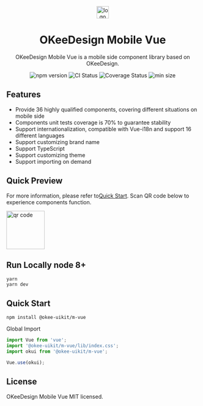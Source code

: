 <p></p>
<p align="center">
  <img alt="logo" src="https://lf3-cdn-tos.bytecdntp.com/cdn/expire-1-M/byted-ui-m/static/online-vue-logo.png" height="32px" />
</p>

<h1 align="center">OKeeDesign Mobile Vue</h1>

<p align="center">OKeeDesign Mobile Vue is a mobile side component library based on OKeeDesign.</p>

<p align="center">
    <img src="https://img.shields.io/npm/v/@okee-uikit/m-vue" alt="npm version" />
    <img src="https://img.shields.io/github/workflow/status/oceanengine/okeedesign-mobile-vue/Node.js%20CI/main" alt="CI Status" />
    <img src='https://coveralls.io/repos/github/oceanengine/okeedesign-mobile-vue/badge.svg?branch=main' alt='Coverage Status' />
    <img src="https://img.shields.io/bundlephobia/min/@okee-uikit/m-vue" alt="min size" />
</p>

## Features

* Provide 36 highly qualified components, covering different situations on mobile side
* Components unit tests coverage is 70% to guarantee stability
* Support internationalization, compatible with Vue-i18n and support 16 different languages
* Support customizing brand name
* Support TypeScript
* Support customizing theme
* Support importing on demand

## Quick Preview

For more information, please refer to[Quick Start](https://okee.oceanengine.com/mobile/vue/#/zh-CN/intro). Scan QR code below to experience components function.

<img alt="qr code" src="https://lf3-cdn-tos.bytecdntp.com/cdn/expire-1-M/byted-ui-m/static/opensource-online-vue.png" height="100px" />

## Run Locally node 8+

```
yarn
yarn dev
```

## Quick Start

```
npm install @okee-uikit/m-vue
```

Global Import

```javascript
import Vue from 'vue';
import '@okee-uikit/m-vue/lib/index.css';
import okui from '@okee-uikit/m-vue';

Vue.use(okui);
```

## License
OKeeDesign Mobile Vue MIT licensed.
